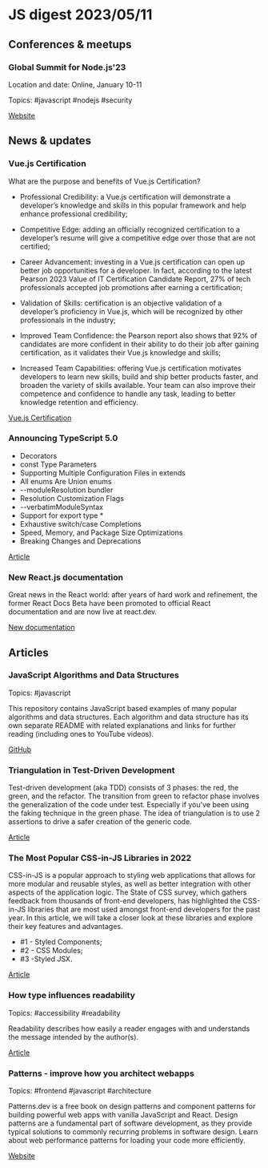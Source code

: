 
# JS digest 2023/05/11

## Conferences & meetups

### Global Summit for Node.js'23

Location and date: Online, January 10-11

Topics: #javascript #nodejs #security

[Website](https://events.geekle.us/nodejs2/)

## News & updates

### Vue.js Certification

What are the purpose and benefits of Vue.js Certification?

- Professional Credibility: a Vue.js certification will demonstrate a developer’s knowledge and skills in this popular framework and help enhance professional credibility;
- Competitive Edge: adding an officially recognized certification to a developer’s resume will give a competitive edge over those that are not certified;
- Career Advancement: investing in a Vue.js certification can open up better job opportunities for a developer. In fact, according to the latest Pearson 2023 Value of IT Certification Candidate Report, 27% of tech professionals accepted job promotions after earning a certification;

- Validation of Skills: certification is an objective validation of a developer’s proficiency in Vue.js, which will be recognized by other professionals in the industry;

- Improved Team Confidence: the Pearson report also shows that 92% of candidates are more confident in their ability to do their job after gaining certification, as it validates their Vue.js knowledge and skills;

- Increased Team Capabilities: offering Vue.js certification motivates developers to learn new skills, build and ship better products faster, and broaden the variety of skills available. Your team can also improve their competence and confidence to handle any task, leading to better knowledge retention and efficiency.

[Vue.js Certification](https://certification.vuejs.org/)

### Announcing TypeScript 5.0

- Decorators
- const Type Parameters
- Supporting Multiple Configuration Files in extends
- All enums Are Union enums
- --moduleResolution bundler
- Resolution Customization Flags
- --verbatimModuleSyntax
- Support for export type *
- Exhaustive switch/case Completions
- Speed, Memory, and Package Size Optimizations
- Breaking Changes and Deprecations

[Article](https://devblogs.microsoft.com/typescript/announcing-typescript-5-0/)

### New React.js documentation

Great news in the React world: after years of hard work and refinement, the former React Docs Beta have been promoted to official React documentation and are now live at react.dev.

[New documentation](https://react.dev/blog/2023/03/16/introducing-react-dev)

## Articles

### JavaScript Algorithms and Data Structures

Topics: #javascript

This repository contains JavaScript based examples of many popular algorithms and data structures.
Each algorithm and data structure has its own separate README with related explanations and links for further reading (including ones to YouTube videos).

[GitHub]([https://micro-frontends.org/](https://github.com/trekhleb/javascript-algorithms))

### Triangulation in Test-Driven Development

Test-driven development (aka TDD) consists of 3 phases: the red, the green, and the refactor.
The transition from green to refactor phase involves the generalization of the code under test. Especially if you've been using the faking technique in the green phase.
The idea of triangulation is to use 2 assertions to drive a safer creation of the generic code.

[Article](https://dmitripavlutin.com/triangulation-test-driven-development/)

### The Most Popular CSS-in-JS Libraries in 2022

CSS-in-JS is a popular approach to styling web applications that allows for more modular and reusable styles, as well as better integration with other aspects of the application logic. The State of CSS survey, which gathers feedback from thousands of front-end developers, has highlighted the CSS-in-JS libraries that are most used amongst front-end developers for the past year. In this article, we will take a closer look at these libraries and explore their key features and advantages.

- #1 - Styled Components;
- #2 - CSS Modules;
- #3 -Styled JSX.

[Article](https://stackdiary.com/css-in-js-libraries/)

### How type influences readability

Topics: #accessibility #readability

Readability describes how easily a reader engages with and understands the message intended by the author(s).

[Article](https://fonts.google.com/knowledge/readability_and_accessibility/how_type_influences_readability)

### Patterns - improve how you architect webapps

Topics: #frontend #javascript #architecture

Patterns.dev is a free book on design patterns and component patterns for building powerful web apps with vanilla JavaScript and React. Design patterns are a fundamental part of software development, as they provide typical solutions to commonly recurring problems in software design. Learn about web performance patterns for loading your code more efficiently.

[Website](https://www.patterns.dev/)
